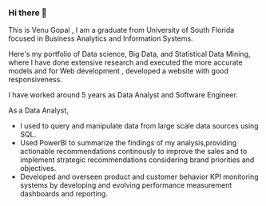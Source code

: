 ### Hi there 👋

This is Venu Gopal , I am a graduate from University of South Florida focused in Business Analytics and Information Systems.

Here's my portfolio of Data science, Big Data, and Statistical Data Mining, where I have done extensive research and executed the more accurate models and for Web development , developed a website with good responsiveness.

I have worked around 5 years as Data Analyst and Software Engineer.

As a Data Analyst,
* I used to query and manipulate data from large scale data sources using SQL.
* Used PowerBI to summarize the findings of my analysis,providing actionable recommendations continously to improve the sales and to implement strategic recommendations   considering brand priorities and objectives.
* Developed and overseen product and customer behavior KPI monitoring systems by developing and evolving performance measurement dashboards and reporting.



<!--
**vguddati/vguddati** is a ✨ _special_ ✨ repository because its `README.md` (this file) appears on your GitHub profile.

Here are some ideas to get you started:

- 🔭 I’m currently working on ...
- 🌱 I’m currently learning ...
- 👯 I’m looking to collaborate on ...
- 🤔 I’m looking for help with ...
- 💬 Ask me about ...
- 📫 How to reach me: ...
- 😄 Pronouns: ...
- ⚡ Fun fact: ...
-->
